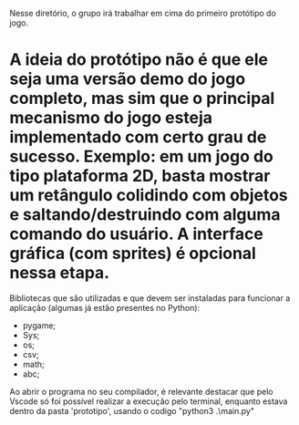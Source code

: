Nesse diretório, o grupo irá trabalhar em cima do primeiro protótipo do jogo.

A ideia do protótipo não é que ele seja uma versão demo do jogo completo, mas sim que o principal mecanismo do jogo esteja implementado com certo grau de sucesso. Exemplo: em um jogo do tipo plataforma 2D, basta mostrar um retângulo colidindo com objetos e saltando/destruindo com alguma comando do usuário. A interface gráfica (com sprites) é opcional nessa etapa.
==============================================

Bibliotecas que são utilizadas e que devem ser instaladas para funcionar a aplicação (algumas já estão presentes no Python):

  - pygame;
  - Sys;
  - os;
  - csv;
  - math;
  - abc;

Ao abrir o programa no seu compilador, é relevante destacar que pelo Vscode só foi possível realizar a execução pelo terminal, enquanto estava dentro da pasta 'prototipo', usando o codigo "python3 .\main.py"
